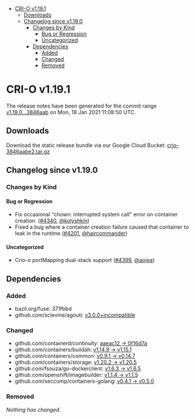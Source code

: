 - [CRI-O v1.19.1](#cri-o-v1191)
  - [Downloads](#downloads)
  - [Changelog since v1.19.0](#changelog-since-v1190)
    - [Changes by Kind](#changes-by-kind)
      - [Bug or Regression](#bug-or-regression)
      - [Uncategorized](#uncategorized)
    - [Dependencies](#dependencies)
      - [Added](#added)
      - [Changed](#changed)
      - [Removed](#removed)

# CRI-O v1.19.1

The release notes have been generated for the commit range
[v1.19.0...3846aab](https://github.com/cri-o/cri-o/compare/v1.19.0...3846aabe25ecf099f3e4d85b199c6670fd52e2b3) on Mon, 18 Jan 2021 11:08:50 UTC.

## Downloads

Download the static release bundle via our Google Cloud Bucket:
[crio-3846aabe2.tar.gz][0]

[0]: https://storage.googleapis.com/k8s-conform-cri-o/artifacts/crio-3846aabe2.tar.gz

## Changelog since v1.19.0

### Changes by Kind

#### Bug or Regression
 - Fix occasional "chown: interrupted system call" error on container creation. ([#4340](https://github.com/cri-o/cri-o/pull/4340), [@kolyshkin](https://github.com/kolyshkin))
 - Fixed a bug where a container creation failure caused that container to leak in the runtime ([#4201](https://github.com/cri-o/cri-o/pull/4201), [@haircommander](https://github.com/haircommander))

#### Uncategorized
 - Crio-o portMapping dual-stack support ([#4399](https://github.com/cri-o/cri-o/pull/4399), [@aojea](https://github.com/aojea))

## Dependencies

### Added
- bazil.org/fuse: 371fbbd
- github.com/sclevine/agouti: [v3.0.0+incompatible](https://github.com/sclevine/agouti/tree/v3.0.0)

### Changed
- github.com/containerd/continuity: [aaeac12 → 0f16d7a](https://github.com/containerd/continuity/compare/aaeac12...0f16d7a)
- github.com/containers/buildah: [v1.14.9 → v1.15.1](https://github.com/containers/buildah/compare/v1.14.9...v1.15.1)
- github.com/containers/common: [v0.9.1 → v0.14.7](https://github.com/containers/common/compare/v0.9.1...v0.14.7)
- github.com/containers/storage: [v1.20.2 → v1.20.5](https://github.com/containers/storage/compare/v1.20.2...v1.20.5)
- github.com/fsouza/go-dockerclient: [v1.6.3 → v1.6.5](https://github.com/fsouza/go-dockerclient/compare/v1.6.3...v1.6.5)
- github.com/openshift/imagebuilder: [v1.1.4 → v1.1.5](https://github.com/openshift/imagebuilder/compare/v1.1.4...v1.1.5)
- github.com/seccomp/containers-golang: [v0.4.1 → v0.5.0](https://github.com/seccomp/containers-golang/compare/v0.4.1...v0.5.0)

### Removed
_Nothing has changed._
